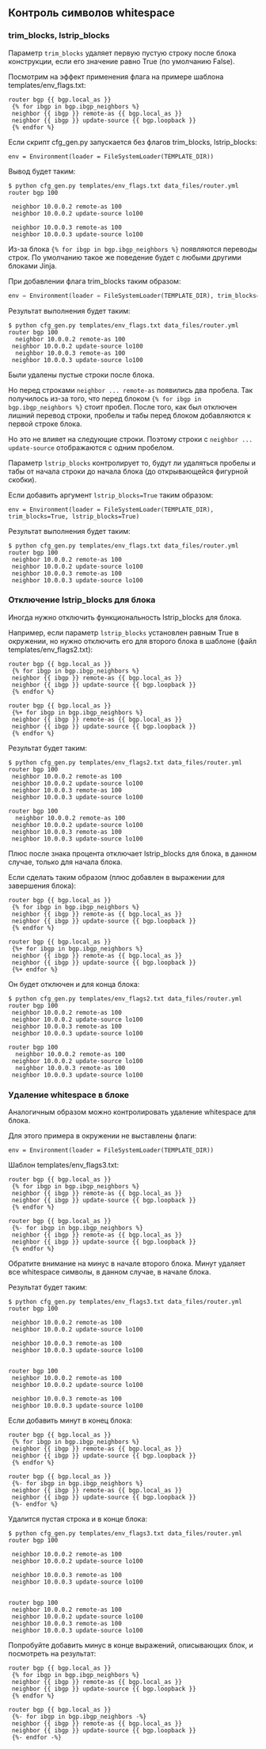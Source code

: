 ## Контроль символов whitespace

### trim_blocks, lstrip_blocks

Параметр ```trim_blocks``` удаляет первую пустую строку после блока конструкции, если его значение равно True (по умолчанию False).

Посмотрим на эффект применения флага на примере шаблона templates/env_flags.txt:
```
router bgp {{ bgp.local_as }}
 {% for ibgp in bgp.ibgp_neighbors %}
 neighbor {{ ibgp }} remote-as {{ bgp.local_as }}
 neighbor {{ ibgp }} update-source {{ bgp.loopback }}
 {% endfor %}
```

Если скрипт cfg_gen.py запускается без флагов trim_blocks, lstrip_blocks:
```
env = Environment(loader = FileSystemLoader(TEMPLATE_DIR))
```

Вывод будет таким:
```
$ python cfg_gen.py templates/env_flags.txt data_files/router.yml
router bgp 100

 neighbor 10.0.0.2 remote-as 100
 neighbor 10.0.0.2 update-source lo100

 neighbor 10.0.0.3 remote-as 100
 neighbor 10.0.0.3 update-source lo100

```

Из-за блока ```{% for ibgp in bgp.ibgp_neighbors %}``` появляются переводы строк.
По умолчанию такое же поведение будет с любыми другими блоками Jinja.

При добавлении флага trim_blocks таким образом:
```python
env = Environment(loader = FileSystemLoader(TEMPLATE_DIR), trim_blocks=True)
```

Результат выполнения будет таким:
```
$ python cfg_gen.py templates/env_flags.txt data_files/router.yml
router bgp 100
  neighbor 10.0.0.2 remote-as 100
 neighbor 10.0.0.2 update-source lo100
  neighbor 10.0.0.3 remote-as 100
 neighbor 10.0.0.3 update-source lo100

```

Были удалены пустые строки после блока.

Но перед строками ```neighbor ... remote-as``` появились два пробела.
Так получилось из-за того, что перед блоком ```{% for ibgp in bgp.ibgp_neighbors %}``` стоит пробел.
После того, как был отключен лишний перевод строки, пробелы и табы перед блоком добавляются к первой строке блока.

Но это не влияет на следующие строки.
Поэтому строки с ```neighbor ... update-source``` отображаются с одним пробелом.

Параметр ```lstrip_blocks``` контролирует то, будут ли удаляться пробелы и табы от начала строки до начала блока (до открывающейся фигурной скобки).

Если добавить аргумент ```lstrip_blocks=True``` таким образом:
```
env = Environment(loader = FileSystemLoader(TEMPLATE_DIR), trim_blocks=True, lstrip_blocks=True)
```

Результат выполнения будет таким:
```
$ python cfg_gen.py templates/env_flags.txt data_files/router.yml
router bgp 100
 neighbor 10.0.0.2 remote-as 100
 neighbor 10.0.0.2 update-source lo100
 neighbor 10.0.0.3 remote-as 100
 neighbor 10.0.0.3 update-source lo100
```

### Отключение lstrip_blocks для блока

Иногда нужно отключить функциональность lstrip_blocks для блока.

Например, если параметр ```lstrip_blocks``` установлен равным True в окружении, но нужно отключить его для второго блока в шаблоне (файл templates/env_flags2.txt):
```
router bgp {{ bgp.local_as }}
 {% for ibgp in bgp.ibgp_neighbors %}
 neighbor {{ ibgp }} remote-as {{ bgp.local_as }}
 neighbor {{ ibgp }} update-source {{ bgp.loopback }}
 {% endfor %}

router bgp {{ bgp.local_as }}
 {%+ for ibgp in bgp.ibgp_neighbors %}
 neighbor {{ ibgp }} remote-as {{ bgp.local_as }}
 neighbor {{ ibgp }} update-source {{ bgp.loopback }}
 {% endfor %}
```

Результат будет таким:
```
$ python cfg_gen.py templates/env_flags2.txt data_files/router.yml
router bgp 100
 neighbor 10.0.0.2 remote-as 100
 neighbor 10.0.0.2 update-source lo100
 neighbor 10.0.0.3 remote-as 100
 neighbor 10.0.0.3 update-source lo100

router bgp 100
  neighbor 10.0.0.2 remote-as 100
 neighbor 10.0.0.2 update-source lo100
 neighbor 10.0.0.3 remote-as 100
 neighbor 10.0.0.3 update-source lo100
```

Плюс после знака процента отключает lstrip_blocks для блока, в данном случае, только для начала блока.

Если сделать таким образом (плюс добавлен в выражении для завершения блока):
```
router bgp {{ bgp.local_as }}
 {% for ibgp in bgp.ibgp_neighbors %}
 neighbor {{ ibgp }} remote-as {{ bgp.local_as }}
 neighbor {{ ibgp }} update-source {{ bgp.loopback }}
 {% endfor %}

router bgp {{ bgp.local_as }}
 {%+ for ibgp in bgp.ibgp_neighbors %}
 neighbor {{ ibgp }} remote-as {{ bgp.local_as }}
 neighbor {{ ibgp }} update-source {{ bgp.loopback }}
 {%+ endfor %}
```

Он будет отключен и для конца блока:
```
$ python cfg_gen.py templates/env_flags2.txt data_files/router.yml
router bgp 100
 neighbor 10.0.0.2 remote-as 100
 neighbor 10.0.0.2 update-source lo100
 neighbor 10.0.0.3 remote-as 100
 neighbor 10.0.0.3 update-source lo100

router bgp 100
  neighbor 10.0.0.2 remote-as 100
 neighbor 10.0.0.2 update-source lo100
  neighbor 10.0.0.3 remote-as 100
 neighbor 10.0.0.3 update-source lo100
```

### Удаление whitespace в блоке

Аналогичным образом можно контролировать удаление whitespace для блока.

Для этого примера в окружении не выставлены флаги:
```
env = Environment(loader = FileSystemLoader(TEMPLATE_DIR))
```

Шаблон templates/env_flags3.txt:
```
router bgp {{ bgp.local_as }}
 {% for ibgp in bgp.ibgp_neighbors %}
 neighbor {{ ibgp }} remote-as {{ bgp.local_as }}
 neighbor {{ ibgp }} update-source {{ bgp.loopback }}
 {% endfor %}

router bgp {{ bgp.local_as }}
 {%- for ibgp in bgp.ibgp_neighbors %}
 neighbor {{ ibgp }} remote-as {{ bgp.local_as }}
 neighbor {{ ibgp }} update-source {{ bgp.loopback }}
 {% endfor %}
```

Обратите внимание на минус в начале второго блока.
Минут удаляет все whitespace символы, в данном случае, в начале блока.

Результат будет таким:
```
$ python cfg_gen.py templates/env_flags3.txt data_files/router.yml
router bgp 100

 neighbor 10.0.0.2 remote-as 100
 neighbor 10.0.0.2 update-source lo100

 neighbor 10.0.0.3 remote-as 100
 neighbor 10.0.0.3 update-source lo100


router bgp 100
 neighbor 10.0.0.2 remote-as 100
 neighbor 10.0.0.2 update-source lo100

 neighbor 10.0.0.3 remote-as 100
 neighbor 10.0.0.3 update-source lo100

```

Если добавить минут в конец блока:
```
router bgp {{ bgp.local_as }}
 {% for ibgp in bgp.ibgp_neighbors %}
 neighbor {{ ibgp }} remote-as {{ bgp.local_as }}
 neighbor {{ ibgp }} update-source {{ bgp.loopback }}
 {% endfor %}

router bgp {{ bgp.local_as }}
 {%- for ibgp in bgp.ibgp_neighbors %}
 neighbor {{ ibgp }} remote-as {{ bgp.local_as }}
 neighbor {{ ibgp }} update-source {{ bgp.loopback }}
 {%- endfor %}
```

Удалится пустая строка и в конце блока:
```
$ python cfg_gen.py templates/env_flags3.txt data_files/router.yml
router bgp 100

 neighbor 10.0.0.2 remote-as 100
 neighbor 10.0.0.2 update-source lo100

 neighbor 10.0.0.3 remote-as 100
 neighbor 10.0.0.3 update-source lo100


router bgp 100
 neighbor 10.0.0.2 remote-as 100
 neighbor 10.0.0.2 update-source lo100
 neighbor 10.0.0.3 remote-as 100
 neighbor 10.0.0.3 update-source lo100
```

Попробуйте добавить минус в конце выражений, описывающих блок, и посмотреть на результат:
```
router bgp {{ bgp.local_as }}
 {% for ibgp in bgp.ibgp_neighbors %}
 neighbor {{ ibgp }} remote-as {{ bgp.local_as }}
 neighbor {{ ibgp }} update-source {{ bgp.loopback }}
 {% endfor %}

router bgp {{ bgp.local_as }}
 {%- for ibgp in bgp.ibgp_neighbors -%}
 neighbor {{ ibgp }} remote-as {{ bgp.local_as }}
 neighbor {{ ibgp }} update-source {{ bgp.loopback }}
 {%- endfor -%}
```

